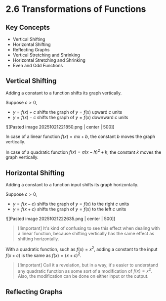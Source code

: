 # 2.6 Transformations of Functions

## Key Concepts

- Vertical Shifting
- Horizontal Shifting
- Reflecting Graphs
- Vertical Stretching and Shrinking
- Horizontal Stretching and Shrinking
- Even and Odd Functions


## Vertical Shifting

Adding a constant to a function shifts its graph vertically.

Suppose $c>0$,
- $y=f(x)+c$ shifts the graph of $y=f(x)$ upward $c$ units
- $y=f(x)-c$ shifts the graph of $y=f(x)$ downward $c$ units

![[Pasted image 20251021221850.png | center | 500]]

In case of a linear function $f(x)=mx+b$, the constant $b$ moves the graph vertically.

In case of a quadratic function $f(x)=a(x-h)^2+k$, the constant $k$ moves the graph vertically.


## Horizontal Shifting

Adding a constant to a function input shifts its graph horizontally.

Suppose $c>0$,
- $y=f(x-c)$ shifts the graph of $y=f(x)$ to the right $c$ units
- $y=f(x+c)$ shifts the graph of $y=f(x)$ to the left $c$ units

![[Pasted image 20251021222635.png | center | 500]]

> [!important] It's kind of confusing to see this effect when dealing with a linear function, because shifting vertically has the same effect as shifting horizontally.

With a quadratic function, such as $f(x)=x^2$, adding a constant to the input $f(x+c)$ is the same as $f(x)=(x+c)^2$.

> [!important] Call it a revelation, but in a way, it's easier to understand any quadratic function as some sort of a modification of $f(x)=x^2$.
> Also, the modification can be done on either input or the output.


## Reflecting Graphs

